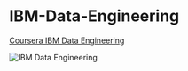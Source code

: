 # IBM-Data-Engineering
[Coursera IBM Data Engineering](https://www.coursera.org/professional-certificates/ibm-data-engineer)

![IBM Data Engineering](https://user-images.githubusercontent.com/94034809/175862947-965f378f-1fa3-4222-9f70-4181f1df07fe.png)

